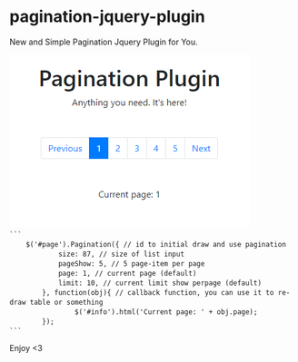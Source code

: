 # pagination-jquery-plugin
New and Simple Pagination Jquery Plugin for You.
<div>
<img src="https://github.com/jounger/pagination-jquery-plugin/blob/master/preview-img.PNG" />
<code>
```
	$('#page').Pagination({ // id to initial draw and use pagination
            size: 87, // size of list input
            pageShow: 5, // 5 page-item per page
            page: 1, // current page (default)
            limit: 10, // current limit show perpage (default)
    	}, function(obj){ // callback function, you can use it to re-draw table or something
            	$('#info').html('Current page: ' + obj.page);
    	});
```
</code>
</div>
<p>Enjoy <3 </p>
